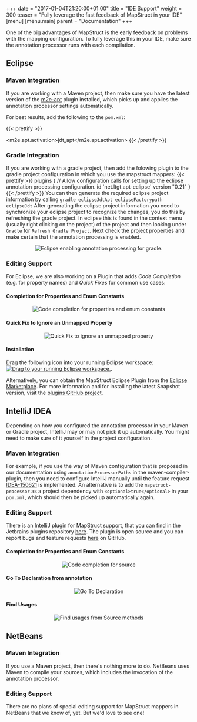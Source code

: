 +++
date = "2017-01-04T21:20:00+01:00"
title = "IDE Support"
weight = 300
teaser = "Fully leverage the fast feedback of MapStruct in your IDE"
[menu]
[menu.main]
parent = "Documentation"
+++

One of the big advantages of MapStruct is the early feedback on problems with the mapping configuration. To fully leverage this in your IDE, make sure the annotation processor runs with each compilation.

## Eclipse

### Maven Integration

If you are working with a Maven project, then make sure you have the latest version of the [m2e-apt](https://marketplace.eclipse.org/content/m2e-apt) plugin installed, which picks up and applies the annotation processor settings automatically.

For best results, add the following to the `pom.xml`:

{{< prettify >}}
<properties>
  <!-- automatically run annotation processors within the incremental compilation -->
  <m2e.apt.activation>jdt_apt</m2e.apt.activation>
</properties>
{{< /prettify >}}

### Gradle Integration

If you are working with a gradle project, then add the folowing plugin to the gradle project configuration in which you use the mapstruct mappers:
{{< prettify >}}
plugins {
    // Allow configuration calls for setting up the eclipse annotation processing configuration.
    id 'net.ltgt.apt-eclipse' version "0.21"
}
{{< /prettify >}}
You can then generate the required eclipse project information by calling `gradle eclipseJdtApt eclipseFactorypath eclipseJdt`
After generating the eclipse project information you need to synchronize your eclipse project to recognize the changes, you do this by refreshing the gradle project.
In eclipse this is found in the context menu (usually right clicking on the project) of the project and then looking under `Gradle` for `Refresh Gradle Project`.
Next check the project properties and make certain that the annotation processing is enabled.
<div style="text-align:center">
    <img src="images/eclipse/enable-annotation-processing.png" alt="Eclipse enabling annotation processing for gradle."/>
</div>

### Editing Support

For Eclipse, we are also working on a Plugin that adds *Code Completion* (e.g. for property names) and *Quick Fixes* for common use cases:

#### Completion for Properties and Enum Constants

<div style="text-align:center">
    <img src="/images/eclipse/still-completion-1.png" alt="Code completion for properties and enum constants"/>
</div>

#### Quick Fix to Ignore an Unmapped Property

<div style="text-align:center">
    <img src="/images/eclipse/still-quickfix-1.png" alt="Quick Fix to ignore an unmapped property"/>
</div>

#### Installation

Drag the following icon into your running Eclipse workspace:
<a href="http://marketplace.eclipse.org/marketplace-client-intro?mpc_install=2844337" class="drag" title="Drag to your running Eclipse workspace."><img class="img-responsive" src="https://marketplace.eclipse.org/sites/all/themes/solstice/public/images/marketplace/btn-install.png" alt="Drag to your running Eclipse workspace." /></a>.

Alternatively, you can obtain the MapStruct Eclipse Plugin from the [Eclipse Marketplace](https://marketplace.eclipse.org/content/mapstruct-eclipse-plugin).
For more information and for installing the latest Snapshot version, visit the [plugins GitHub project](https://github.com/mapstruct/mapstruct-eclipse).

## IntelliJ IDEA

Depending on how you configured the annotation processor in your Maven or Gradle project, IntelliJ may or may not pick it up automatically. You might need to make sure of it yourself in the project configuration.

### Maven Integration

For example, if you use the way of Maven configuration that is proposed in our documentation using `annotationProcessorPaths` in the maven-compiler-plugin, then you need to configure IntelliJ manually until the feature request [IDEA-150621](https://youtrack.jetbrains.com/issue/IDEA-150621) is implemented. An alternative is to add the `mapstruct-processor` as a project dependency with `<optional>true</optional>` in your `pom.xml`, which should then be picked up automatically again.

### Editing Support

There is an IntelliJ plugin for MapStruct support, that you can find in the Jetbrains plugins repository [here](https://plugins.jetbrains.com/plugin/10036-mapstruct-support).
The plugin is open source and you can report bugs and feature requests [here](https://github.com/mapstruct/mapstruct-idea/issues) on GitHub.

#### Completion for Properties and Enum Constants

<div style="text-align:center">
    <img src="/images/idea/source-auto-complete.gif" alt="Code completion for source"/>
</div>

#### Go To Declaration from annotation

<div style="text-align:center">
    <img src="/images/idea/go-to-declaration-from-target.gif" alt="Go To Declaration"/>
</div>

#### Find Usages

<div style="text-align:center">
    <img src="/images/idea/find-usages-from-source-method.png" alt="Find usages from Source methods"/>
</div>

## NetBeans

### Maven Integration

If you use a Maven project, then there's nothing more to do. NetBeans uses Maven to compile your sources, which includes the invocation of the annotation processor.

### Editing Support

There are no plans of special editing support for MapStruct mappers in NetBeans that we know of, yet. But we'd love to see one!
